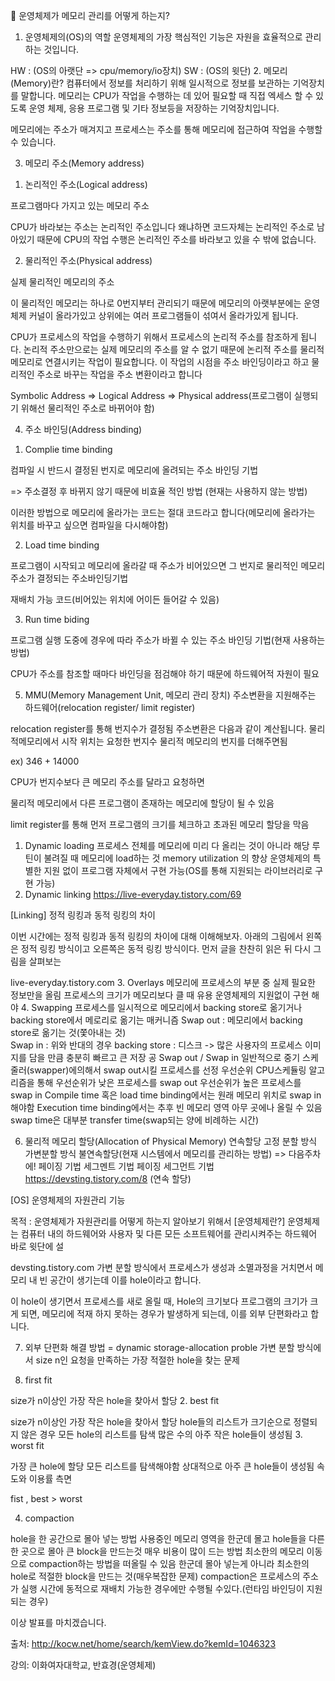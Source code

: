 🔎 운영체제가 메모리 관리를 어떻게 하는지?

 

1. 운영체제의(OS)의 역할
운영체제의 가장 핵심적인 기능은 자원을 효율적으로 관리하는 것입니다.

HW : (OS의 아랫단 => cpu/memory/io장치)
SW : (OS의 윗단)
2. 메모리(Memory)란?
컴퓨터에서 정보를 처리하기 위해 일시적으로 정보를 보관하는 기억장치를 말합니다. 메모리는 CPU가 작업을 수행하는 데 있어 필요할 때 직접 엑세스 할 수 있도록 운영 체제, 응용 프로그램 및 기타 정보등을 저장하는 기억장치입니다.

메모리에는 주소가 매겨지고 프로세스는 주소를 통해 메모리에 접근하여 작업을 수행할 수 있습니다.

 

3. 메모리 주소(Memory address)
1) 논리적인 주소(Logical address)

프로그램마다 가지고 있는 메모리 주소

CPU가 바라보는 주소는 논리적인 주소입니다 왜냐하면 코드자체는 논리적인 주소로 남아있기 때문에 CPU의 작업 수행은 논리적인 주소를 바라보고 있을 수 밖에 없습니다.

 

2) 물리적인 주소(Physical address)

실제 물리적인 메모리의 주소

이 물리적인 메모리는 하나로 0번지부터 관리되기 때문에 메모리의 아랫부분에는 운영체제 커널이 올라가있고 상위에는 여러 프로그램들이 섞여서 올라가있게 됩니다.

 

CPU가 프로세스의 작업을 수행하기 위해서 프로세스의 논리적 주소를 참조하게 됩니다. 논리적 주소만으로는 실제 메모리의 주소를 알 수 없기 때문에 논리적 주소를 물리적 메모리로 연결시키는 작업이 필요합니다. 이 작업의 시점을 주소 바인딩이라고 하고 물리적인 주소로 바꾸는 작업을 주소 변환이라고 합니다

Symbolic Address => Logical Address => Physical address(프로그램이 실행되기 위해선 물리적인 주소로 바뀌어야 함)

 

4. 주소 바인딩(Address binding)

1) Complie time binding

컴파일 시 반드시 결정된 번지로 메모리에 올려되는 주소 바인딩 기법

=> 주소결정 후 바뀌지 않기 때문에 비효율 적인 방법 (현재는 사용하지 않는 방법)

이러한 방법으로 메모리에 올라가는 코드는 절대 코드라고 합니다(메모리에 올라가는 위치를 바꾸고 싶으면 컴파일을 다시해야함)

2) Load time binding

프로그램이 시작되고 메모리에 올라갈 때 주소가 비어있으면 그 번지로 물리적인 메모리 주소가 결정되는 주소바인딩기법

재배치 가능 코드(비어있는 위치에 어이든 들어갈 수 있음)

3) Run time biding

프로그램 실행 도중에 경우에 따라 주소가 바뀔 수 있는 주소 바인딩 기법(현재 사용하는 방법)

CPU가 주소를 참조할 때마다 바인딩을 점검해야 하기 때문에 하드웨어적 자원이 필요

 

5. MMU(Memory Management Unit, 메모리 관리 장치)
주소변환을 지원해주는 하드웨어(relocation register/ limit register)


relocation register를 통해 번지수가 결정됨 주소변환은 다음과 같이 계산됩니다.
물리적메모리에서 시작 위치는 요청한 번지수 물리적 메모리의 번지를 더해주면됨

ex) 346 + 14000

CPU가 번지수보다 큰 메모리 주소를 달라고 요청하면

물리적 메모리에서 다른 프로그램이 존재하는 메모리에 할당이 될 수 있음

limit register를 통해 먼저 프로그램의 크기를 체크하고 초과된 메모리 할당을 막음

 

1. Dynamic loading
프로세스 전체를 메모리에 미리 다 올리는 것이 아니라 해당 루틴이 불려질 때 메모리에 load하는 것
memory utilization 의 향상
운영체제의 특별한 지원 없이 프로그램 자체에서 구현 가능(OS를 통해 지원되는 라이브러리로 구현 가능)
2. Dynamic linking
https://live-everyday.tistory.com/69

 
[Linking] 정적 링킹과 동적 링킹의 차이

이번 시간에는 정적 링킹과 동적 링킹의 차이에 대해 이해해보자. 아래의 그림에서 왼쪽은 정적 링킹 방식이고 오른쪽은 동적 링킹 방식이다. 먼저 글을 찬찬히 읽은 뒤 다시 그림을 살펴보는

live-everyday.tistory.com
3. Overlays
메모리에 프로세스의 부분 중 실제 필요한 정보만을 올림
프로세스의 크기가 메모리보다 클 때 유용
운영체제의 지원없이 구현 해야
4. Swapping
프로세스를 일시적으로 메모리에서 backing store로 옮기거나 backing store에서 메로리로 옮기는 매커니즘
Swap out : 메모리에서 backing store로 옮기는 것(쫓아내는 것)\
Swap in : 위와 반대의 경우
backing store : 디스크 -> 많은 사용자의 프로세스 이미지를 담을 만큼 충분히 빠르고 큰 저장 공
Swap out / Swap in
일반적으로 중기 스케줄러(swapper)에의해서 swap out시킬 프로세스를 선정
우선순위 CPU스케듈링 알고리즘을 통해
우선순위가 낮은 프로세스를 swap out
우선순위가 높은 프로세스를 swap in
Compile time 혹은 load time binding에서는 원래 메모리 위치로 swap in 해야함
Execution time binding에서는 추후 빈 메모리 영역 아무 곳에나 올릴 수 있음
swap time은 대부분 transfer time(swap되는 양에 비례하는 시간)
 
6. 물리적 메모리 할당(Allocation of Physical Memory)
연속할당
고정 분할 방식
가변분할 방식
불연속할당(현재 시스템에서 메모리를 관리하는 방법) => 다음주차에!
페이징 기법
세그멘트 기법
페이징 세그먼트 기법
https://devsting.tistory.com/8 (연속 할당)
 
[OS] 운영체제의 자원관리 기능

목적 : 운영체제가 자원관리를 어떻게 하는지 알아보기 위해서 ​ [운영체제란?] 운영체제는 컴퓨터 내의 하드웨어와 사용자 및 다른 모든 소프트웨어를 관리시켜주는 하드웨어 바로 윗단에 설

devsting.tistory.com
가변 분할 방식에서 프로세스가 생성과 소멸과정을 거치면서 메모리 내 빈 공간이 생기는데 이를 hole이라고 합니다.

이 hole이 생기면서 프로세스를 새로 올릴 때, Hole의 크기보다 프로그램의 크기가 크게 되면, 메모리에 적재 하지 못하는 경우가 발생하게 되는데, 이를 외부 단편화라고 합니다.


 

7. 외부 단편화 해결 방법 = dynamic storage-allocation proble
가변 분할 방식에서 size n인 요청을 만족하는 가장 적절한 hole을 찾는 문제

1. first fit

size가 n이상인 가장 작은 hole을 찾아서 할당
2. best fit

size가 n이상인 가장 작은 hole을 찾아서 할당
hole들의 리스트가 크기순으로 정렬되지 않은 경우 
모든 hole의 리스트를 탐색
많은 수의 아주 작은 hole들이 생성됨
3. worst fit

가장 큰 hole에 할당
모든 리스트를 탐색해야함
상대적으로 아주 큰 hole들이 생성됨
속도와 이용률 측면

fist , best > worst 

 

4. compaction

hole을 한 공간으로 몰아 넣는 방법
사용중인 메모리 영역을 한군데 몰고 hole들을 다른 한 곳으로 몰아 큰 block을 만드는것
매우 비용이 많이 드는 방법
최소한의 메모리 이동으로 compaction하는 방법을 떠올릴 수 있음
한군데 몰아 넣는게 아니라 최소한의 hole로 적절한 block을 만드는 것(매우복잡한 문제)
compaction은 프로세스의 주소가 실행 시간에 동적으로
재배치 가능한 경우에만 수행될 수있다.(런타임 바인딩이 지원되는 경우)
 

이상 발표를 마치겠습니다.

출처: http://kocw.net/home/search/kemView.do?kemId=1046323

강의: 이화여자대학교, 반효경(운영체제)